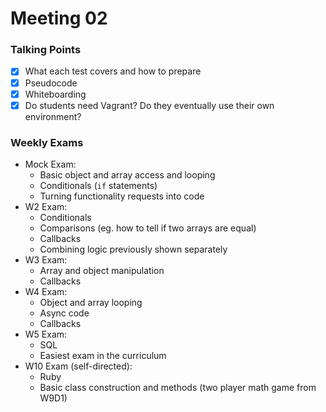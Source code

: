 # Meeting 02

### Talking Points
- [x] What each test covers and how to prepare
- [x] Pseudocode
- [x] Whiteboarding
- [x] Do students need Vagrant? Do they eventually use their own environment?

### Weekly Exams
* Mock Exam:
  * Basic object and array access and looping
  * Conditionals (`if` statements)
  * Turning functionality requests into code
* W2 Exam:
  * Conditionals
  * Comparisons (eg. how to tell if two arrays are equal)
  * Callbacks
  * Combining logic previously shown separately
* W3 Exam:
  * Array and object manipulation
  * Callbacks
* W4 Exam:
  * Object and array looping
  * Async code
  * Callbacks
* W5 Exam:
  * SQL
  * Easiest exam in the curriculum
* W10 Exam (self-directed):
  * Ruby
  * Basic class construction and methods (two player math game from W9D1)
